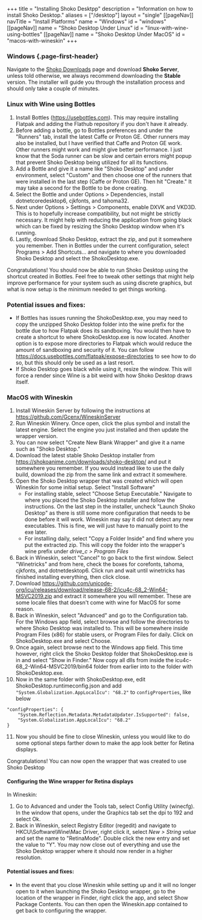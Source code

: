 +++ title = "Installing Shoko Desktpp"
description = "Information on how to install Shoko Desktop."
aliases = ["/desktop"]
layout = "single"
[[pageNav]]
navTitle = "Install Platforms"
name = "Windows"
id = "windows"
[[pageNav]]
name = "Shoko Desktop Under Linux"
id = "linux-with-wine-using-bottles"
[[pageNav]]
name = "Shoko Desktop Under MacOS"
id = "macos-with-wineskin"
+++

### Windows {.page-first-header}

Navigate to the [Shoko Downloads](https://shokoanime.com/downloads/) page and download **Shoko Server**, unless told otherwise, we always recommend 
downloading the **Stable** version. The installer will guide you through the installation process and should only take 
a couple of minutes.

###  Linux with Wine using Bottles 

1. Install Bottles (https://usebottles.com). This may require installing Flatpak and adding the Flathub repository if you don't have it already.
2. Before adding a bottle, go to Bottles preferences and under the "Runners" tab, install the latest Caffe or Proton GE. Other runners may also be installed, but I have verified that Caffe and Proton GE work. Other runners might work and might give better performance. I just know that the Soda runner can be slow and certain errors might popup that prevent Shoko Desktop being utilized for all its functions.
3. Add a Bottle and give it a name like "Shoko Desktop" and under environment, select "Custom" and then choose one of the runners that were installed in the last step (Caffe or Proton GE). Then hit "Create." It may take a second for the Bottle to be done creating.
4. Select the Bottle and under Options > Dependencies, install dotnetcoredesktop6, cjkfonts, and tahoma32.
5. Next under Options > Settings > Components, enable DXVK and VKD3D. This is to hopefully increase compatibility, but not might be strictly necessary. It might help with reducing the application from going black which can be fixed by resizing the Shoko Desktop window when it's running.
6. Lastly, download Shoko Desktop, extract the zip, and put it somewhere you remember. Then in Bottles under the current configuration, select Programs > Add Shortcuts... and navigate to where you downloaded Shoko Desktop and select the ShokoDesktop.exe.

Congratulations! You should now be able to run Shoko Desktop using the shortcut created in Bottles. Feel free to tweak other settings that might help improve performance for your system such as using discrete graphics, but what is now setup is the minimum needed to get things working.

### Potential issues and fixes:
- If Bottles has issues running the ShokoDesktop.exe, you may need to copy the unzipped Shoko Desktop folder into the wine prefix for the bottle due to how Flatpak does its sandboxing. You would then have to create a shortcut to where ShokoDesktop.exe is now located. Another option is to expose more directories to Flatpak which would reduce the amount of sandboxing and security of it. You can follow https://docs.usebottles.com/flatpak/expose-directories to see how to do so, but this should only be used as a last resort.
- If Shoko Desktop goes black while using it, resize the window. This will force a render since Wine is a bit weird with how Shoko Desktop draws itself.

### MacOS with Wineskin

1. Install Wineskin Server by following the instructions at https://github.com/Gcenx/WineskinServer
2. Run Wineskin Winery. Once open, click the plus symbol and install the latest engine. Select the engine you just installed and then update the wrapper version.
3. You can now select "Create New Blank Wrapper" and give it a name such as "Shoko Desktop."
4. Download the latest stable Shoko Desktop installer from https://shokoanime.com/downloads/shoko-desktop/ and put it somewhere you remember. If you would instead like to use the daily build, download the zip from the same link and extract it somewhere.
5. Open the Shoko Desktop wrapper that was created which will open Wineskin for some initial setup. Select "Install Software"
    - For installing stable, select "Choose Setup Executable." Navigate to where you placed the Shoko Desktop installer and follow the instructions. On the last step in the installer, uncheck "Launch Shoko Desktop" as there is still some more configuration that needs to be done before it will work. Wineskin may say it did not detect any new executables. This is fine, we will just have to manually point to the exe later.
    - For installing daily, select "Copy a Folder Inside" and find where you put the extracted zip. This will copy the folder into the wrapper's wine prefix under *drive_c > Program Files*
6. Back in Wineskin, select "Cancel" to go back to the first window. Select "Winetricks" and from here, check the boxes for corefonts, tahoma, cjkfonts, and dotnetdesktop6. Click run and wait until winetricks has finished installing everything, then click close.
7. Download https://github.com/unicode-org/icu/releases/download/release-68-2/icu4c-68_2-Win64-MSVC2019.zip and extract it somewhere you will remember. These are some locale files that doesn't come with wine for MacOS for some reason.
8. Back in Wineskin, select "Advanced" and go to the Configuration tab. For the Windows app field, select browse and follow the directories to where Shoko Desktop was installed to. This will be somewhere inside Program Files (x86) for stable users, or Program Files for daily. Click on ShokoDesktop.exe and select Choose.
9. Once again, select browse next to the Windows app field. This time however, right click the Shoko Desktop folder that ShokoDesktop.exe is in and select "Show in Finder." Now copy all dlls from inside the icu4c-68_2-Win64-MSVC2019/bin64 folder from earlier into to the folder with ShokoDesktop.exe.
10. Now in the same folder with ShokoDesktop.exe, edit ShokoDesktop.runtimeconfig.json and add `"System.Globalization.AppLocalIcu": "68.2"` to `configProperties`, like below
```
"configProperties": {
    "System.Reflection.Metadata.MetadataUpdater.IsSupported": false,
    "System.Globalization.AppLocalIcu": "68.2"
}
```
11. Now you should be fine to close Wineskin, unless you would like to do some optional steps farther down to make the app look better for Retina displays.

Congratulations! You can now open the wrapper that was created to use Shoko Desktop

#### Configuring the Wine wrapper for Retina displays

In Wineskin:

1. Go to Advanced and under the Tools tab, select Config Utility (winecfg). In the window that opens, under the Graphics tab set the dpi to 192 and select Ok.
2. Back in Wineskin, select Registry Editor (regedit) and navigate to HKCU\Software\Wine\Mac Driver, right click it, select *New > String value* and set the name to "RetinaMode". Double click the new entry and set the value to "Y". You may now close out of everything and use the Shoko Desktop wrapper where it should now render in a higher resolution.

#### Potential issues and fixes:
- In the event that you close Wineskin while setting up and it will no longer open to it when launching the Shoko Desktop wrapper, go to the location of the wrapper in Finder, right click the app, and select Show Package Contents. You can then open the Wineskin.app contained to get back to configuring the wrapper.